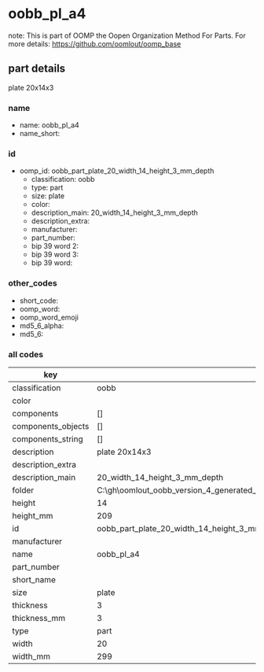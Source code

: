 # oobb_pl_a4  

note: This is part of OOMP the Oopen Organization Method For Parts. For more details: https://github.com/oomlout/oomp_base

##  part details



plate 20x14x3

### name
* name: oobb_pl_a4
* name_short: 
### id
* oomp_id: oobb_part_plate_20_width_14_height_3_mm_depth
  * classification: oobb
  * type: part
  * size: plate
  * color: 
  * description_main: 20_width_14_height_3_mm_depth
  * description_extra: 
  * manufacturer: 
  * part_number: 
  * bip 39 word 2: 
  * bip 39 word 3: 
  * bip 39 word: 

### other_codes
* short_code: 
* oomp_word: 
* oomp_word_emoji 
* md5_6_alpha: 
* md5_6: 









### all codes 
| key | value |  
| --- | --- |  
| classification | oobb |  
| color |  |  
| components | [] |  
| components_objects | [] |  
| components_string | [] |  
| description | plate 20x14x3 |  
| description_extra |  |  
| description_main | 20_width_14_height_3_mm_depth |  
| folder | C:\gh\oomlout_oobb_version_4_generated_parts\things\oobb_part_plate_20_width_14_height_3_mm_depth |  
| height | 14 |  
| height_mm | 209 |  
| id | oobb_part_plate_20_width_14_height_3_mm_depth |  
| manufacturer |  |  
| name | oobb_pl_a4 |  
| part_number |  |  
| short_name |  |  
| size | plate |  
| thickness | 3 |  
| thickness_mm | 3 |  
| type | part |  
| width | 20 |  
| width_mm | 299 |  
